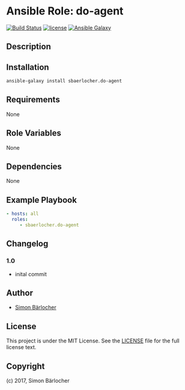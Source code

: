 # Ansible Role: do-agent

[![Build Status](https://travis-ci.org/sbaerlocher/ansible.do-agent.svg?branch=master)](https://travis-ci.org/sbaerlocher/ansible.do-agent) [![license](https://img.shields.io/github/license/mashape/apistatus.svg)](https://sbaerlo.ch/licence) [![Ansible Galaxy](http://img.shields.io/badge/ansible--galaxy-do-agent-blue.svg)](https://galaxy.ansible.com/sbaerlocher/do-agent)

## Description

## Installation

```bash
ansible-galaxy install sbaerlocher.do-agent
```

## Requirements

None

## Role Variables

None

## Dependencies

None

## Example Playbook

```yml
- hosts: all
  roles:
     - sbaerlocher.do-agent
```

## Changelog

### 1.0

* inital commit

## Author

* [Simon Bärlocher](https://sbaerlocher.ch)

## License

This project is under the MIT License. See the [LICENSE](https://sbaerlo.ch/licence) file for the full license text.

## Copyright

(c) 2017, Simon Bärlocher